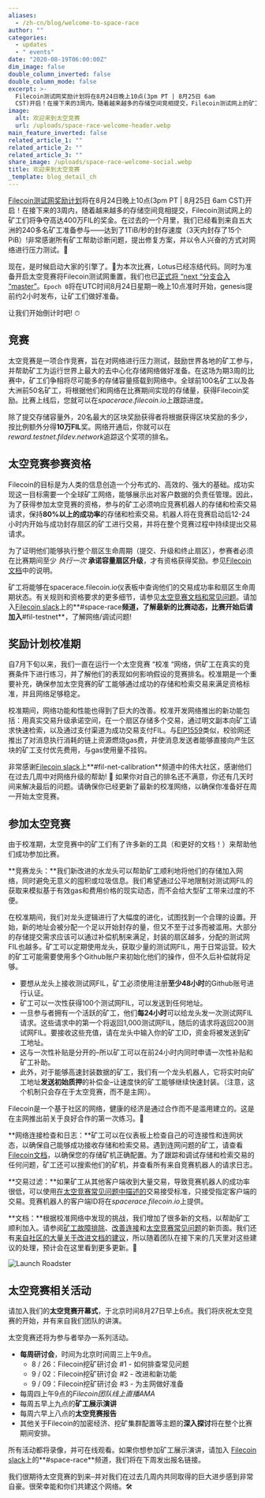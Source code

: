 ```yaml
---
aliases:
  - /zh-cn/blog/welcome-to-space-race
author: ""
categories:
  - updates
  - " events"
date: "2020-08-19T06:00:00Z"
dim_image: false
double_column_inverted: false
double_column_mode: false
excerpt: >-
  Filecoin测试网奖励计划将在8月24日晚上10点(3pm PT | 8月25日 6am
  CST)开启！在接下来的3周内，随着越来越多的存储空间竞相提交，Filecoin测试网上的矿工们将争夺高达400万FIL的奖金。
image:
  alt: 欢迎来到太空竞赛
  url: /uploads/space-race-welcome-header.webp
main_feature_inverted: false
related_article_1: ""
related_article_2: ""
related_article_3: ""
share_image: /uploads/space-race-welcome-social.webp
title: 欢迎来到太空竞赛
_template: blog_detail_ch
---
```


[Filecoin测试网奖励计划](https://filecoin.io/blog/announcing-testnet-incentives/)将在8月24日晚上10点(3pm PT | 8月25日 6am CST)开启！在接下来的3周内，随着越来越多的存储空间竞相提交，Filecoin测试网上的矿工们将争夺高达400万FIL的奖金。在过去的一个月里，我们已经看到来自五大洲的240多名矿工准备参与——达到了1TiB/秒的封存速度（3天内封存了15个PiB）!非常感谢所有矿工帮助诊断问题，提出修复方案，并以令人兴奋的方式对网络进行压力测试。🙏

现在，是时候启动大家的引擎了。🚀为本次比赛，Lotus已经冻结代码。同时为准备开启太空竞赛将Filecoin测试网重置，我们也已[正式将 “next “分支合入 “master”](https://github.com/filecoin-project/lotus/commits/master)。`Epoch 0`将在UTC时间8月24日星期一晚上10点准时开始，genesis提前约2小时发布，让矿工们做好准备。

让我们开始倒计时吧! ⏱

## 竞赛

太空竞赛是一项合作竞赛，旨在对网络进行压力测试，鼓励世界各地的矿工参与，并帮助矿工为运行世界上最大的去中心化存储网络做好准备。在这场为期3周的比赛中，矿工们争相将尽可能多的存储容量搭载到网络中。全球前100名矿工以及各大洲前50名矿工，将根据他们和网络在比赛期间实现的存储量，获得Filecoin奖励。比赛上线后，您就可以在*spacerace.filecoin.io*上跟踪进度。

除了提交存储容量外，20名最大的区块奖励获得者将根据获得区块奖励的多少，按比例额外分得**10万FIL**奖。网络开通后，你就可以在*reward.testnet.fildev.network*追踪这个奖项的排名。

## 太空竞赛参赛资格

Filecoin的目标是为人类的信息创造一个分布式的、高效的、强大的基础。成功实现这一目标需要一个全球矿工网络，能够展示出对客户数据的负责任管理。因此，为了获得参加太空竞赛的资格，参与的矿工必须响应竞赛机器人的存储和检索交易请求，保持**80%以上的成功率**的存储和检索交易。机器人将在竞赛启动后12-24小时内开始与成功封存扇区的矿工进行交易，并将在整个竞赛过程中持续提出交易请求。

为了证明他们能够执行整个扇区生命周期（提交、升级和终止扇区），参赛者必须在比赛期间至少 *执行一次* **承诺容量扇区升级**，才有资格获得奖励。参见[Filecoin文档](https://docs.filecoin.io/mine/spacerace/#how-do-i-demonstrate-a-sector-upgrade)中的说明。

矿工将能够在spacerace.filecoin.io仪表板中查询他们的交易成功率和扇区生命周期状态。有关规则和资格要求的更多细节，请参见[太空竞赛文档和常见问题](https://docs.filecoin.io/mine/spacerace/)。请加入[Filecoin slack](https://filecoin.io/slack)上的**#space-race**频道，了解最新的比赛动态，比赛开始后请加入**#fil-testnet**，了解网络/调试问题!

## 奖励计划校准期

自7月下旬以来，我们一直在运行一个太空竞赛 “校准 “网络，供矿工在真实的竞赛条件下进行练习，并了解他们的表现如何影响假设的竞赛排名。校准期是一个重要补充，确保参加太空竞赛的矿工能够通过成功的存储和检索交易来满足资格标准，并且网络足够稳定。

校准期间，网络功能和性能也得到了巨大的改善。校准开发网络推出的新功能包括：用真实交易升级承诺空间，在一个扇区存储多个交易，通过明文副本向矿工请求快速检索，以及通过支付渠道为成功交易支付FIL。与[EIP1559](https://github.com/ethereum/EIPs/blob/master/EIPS/eip-1559.md)类似，校验网还推出了对消息执行消耗的链上资源燃烧gas费，并使消息发送者能够直接向产生区块的矿工支付优先费用，与gas使用量不挂钩。

非常感谢[Filecoin slack](https://filecoin.io/slack)上**#fil-net-calibration**频道中的伟大社区，感谢他们在过去几周中对网络升级的帮助! 💪 如果你对自己的排名还不满意，你还有几天时间来解决最后的问题。请确保你已经更新了最新的校准网络，以确保你准备好在周一开始太空竞赛。

## 参加太空竞赛

由于校准期，太空竞赛中的矿工们有了许多新的工具（和更好的文档！）来帮助他们成功参加比赛。

**竞赛龙头：**我们新改进的水龙头可以帮助矿工顺利地将他们的存储加入网络，同时避免无意义的囤积或垃圾信息。我们希望通过公平地限制对测试网FIL的获取来模拟基于有效gas和费用价格的现实动态，而不会给大型矿工带来过度的不便。

在校准期间，我们对龙头逻辑进行了大幅度的进化，试图找到一个合理的设置。开始，新的地址会被分配一个足以开始封存的量，但又不至于过多而被滥用。大部分的存储提交需求应该可以通过补偿机制来满足，封装的扇区越多，分配的测试网FIL也越多。矿工可以定期使用龙头，获取少量的测试网FIL，用于日常运营。较大的矿工可能需要使用多个Github账户来初始化他们的操作，但不久后补偿就将足够。

- 要想从龙头上接收测试网FIL，矿工必须使用注册**至少48小时**的Github账号进行认证。
- 矿工可以一次性获得100个测试网FIL，可以发送到任何地址。
- 一旦参与者拥有一个活跃的矿工，他们**每24小时**可以给龙头发一次测试网FIL请求。这些请求中的第一个将返回1,000测试网FIL，随后的请求将返回200测试网FIL。要接收这些充值，请在龙头中输入你的矿工ID，资金将被发送到矿工地址。
- 这与一次性补贴是分开的–所以矿工可以在前24小时内同时申请一次性补贴和矿工补助。
- 此外，对于能够高速封装数据的矿工，我们有一个龙头机器人，它将实时向矿工地址**发送初始质押**的补偿金–让速度快的矿工能够继续快速封装。（注意，这个机制只会存在于太空竞赛，而不是主网）。

Filecoin是一个基于社区的网络，健康的经济是通过合作而不是滥用建立的。这是在主网推出前关于良好合作的第一次练习。🤝

**网络连接检查和日志：**矿工可以在仪表板上检查自己的可连接性和连网状态，以确保自己能够成功接收存储和检索交易。遇到连网问题的矿工，请查看[Filecoin文档](https://docs.filecoin.io/mine/connectivity)，以确保您的存储矿机正确配置。为了跟踪和调试存储和检索交易的任何问题，矿工还可以搜索他们的矿机，并查看所有来自竞赛机器人的请求日志。

**交易过滤：**如果矿工从其他客户端收到大量交易，导致竞赛机器人的成功率很低，可以使用[在太空竞赛常见问题中描述的](https://docs.filecoin.io/mine/spacerace/#how-do-i-prioritize-deals-from-competition-bots)交易接受标准，只接受指定客户端的交易。竞赛机器人的客户端ID将在*spacerace.filecoin.io*上提供。

**文档：**根据校准网络中发现的挑战，我们增加了很多新的文档，以帮助矿工顺利加入。请参阅[矿工故障排除](https://docs.filecoin.io/mine/)、[改善连接](https://docs.filecoin.io/mine/connectivity/)和[太空竞赛常见问题](https://docs.filecoin.io/mine/spacerace/#frequently-asked-questions)的新页面。我们还有[来自社区的大量关于改进文档的建议](https://github.com/filecoin-project/lotus/issues/2956)，所以随着团队在接下来的几天里对这些建议的处理，预计会在这里看到更多更新。🙏

![Launch Roadster](https://filecoin.io/vintage/images/blog/launch-roadster.jpg)

## 太空竞赛相关活动

请加入我们的**太空竞赛开幕式**，于北京时间8月27日早上6点。我们将庆祝太空竞赛的开始，并有来自我们团队的讲演。

太空竞赛还将为参与者举办一系列活动。

- **每周研讨会**，时间为北京时间周三上午9点。
  - 8 / 26：Filecoin挖矿研讨会 #1 - 如何排查常见问题
  - 9 / 02：Filecoin挖矿研讨会 #2 - 改进和新功能
  - 9 / 09：Filecoin挖矿研讨会 #3 - 为主网做好准备
- 每周四上午9点的*Filecoin团队线上直播AMA*
- 每周五早上九点的**矿工展示演讲**
- 每周六早上八点的**太空竞赛报告**
- 其他关于Filecoin的加密经济、挖矿集群配置等主题的**深入探讨**将在整个比赛期间安排。

所有活动都将录像，并可在线观看。如果你想参加矿工展示演讲，请加入 [Filecoin slack](https://filecoin.io/slack)上的**#space-race**频道，我们将在下周发出报名链接。

我们很期待太空竞赛的到来–并对我们在过去几周内共同取得的巨大进步感到非常自豪。很荣幸能和你们共建这个网络。🛠️
